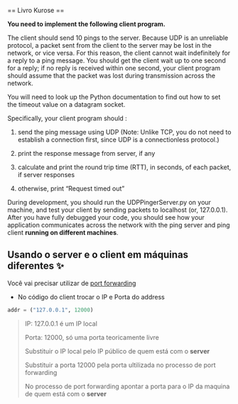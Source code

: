 == Livro Kurose ==

**You need to implement the following client program.**


The client should send 10 pings to the server. Because UDP is an unreliable protocol, a packet sent from the client to the server may be lost in the network, or vice versa. For this reason, the client cannot wait indefinitely for a reply to a ping message. You should get the client wait up to one second for a reply; if no reply is received within one second, your client program should assume that the packet was lost during transmission across the network. 

You will need to look up the Python documentation to find out how to set the timeout value on a datagram socket. 


Specifically, your client program should :

1. send the ping message using UDP (Note: Unlike TCP, you do not need to establish a connection first, since UDP is a connectionless protocol.)
  
2. print the response message from server, if any
  
3. calculate and print the round trip time (RTT), in seconds, of each packet, if server responses
  
4. otherwise, print “Request timed out”
  
  

During development, you should run the UDPPingerServer.py on your machine, and test your client by sending packets to localhost (or, 127.0.0.1). After you have fully debugged your code, you should see how your application communicates across the network with the ping server and ping client **running on different machines**.


## Usando o server e o client em máquinas diferentes :sparkles:

Você vai precisar utilizar de [port forwarding](https://pplware.sapo.pt/tutoriais/networking/sabe-port-forwarding-qual-utilizacao/)


- No código do client trocar o IP e Porta do address
  

```python
addr = ("127.0.0.1", 12000)
```

> IP: 127.0.0.1 é um IP local
> 
> Porta: 12000, só uma porta teoricamente livre
> 
> Substituir o IP local pelo IP público de quem está com o **server**
> 
> Substituir a porta 12000 pela porta ultilizada no processo de port forwarding
> 
> No processo de port forwarding apontar a porta para o IP da maquina de quem está com o **server**
